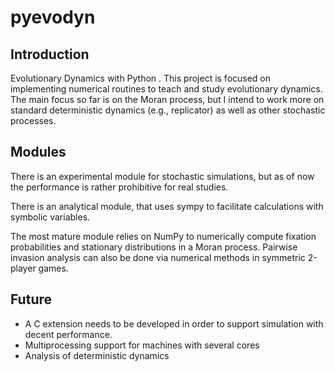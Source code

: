 pyevodyn
========

Introduction
------------

Evolutionary Dynamics with Python . This project is focused on implementing numerical routines to teach and study evolutionary dynamics. The main focus so far is on the Moran process, but I intend to work more on standard deterministic dynamics (e.g., replicator) as well as other stochastic processes.


Modules
------------

There is an experimental module for stochastic simulations, but as of now the performance is rather prohibitive for real studies.

There is an analytical module, that uses sympy to facilitate calculations with symbolic variables.

The most mature module relies on NumPy to numerically compute fixation probabilities and stationary distributions in a Moran process. Pairwise invasion analysis can also be done via numerical methods in symmetric 2-player games.

Future 
------------

* A C extension needs to be developed in order to support simulation with decent performance.
* Multiprocessing support for machines with several cores
* Analysis of deterministic dynamics



